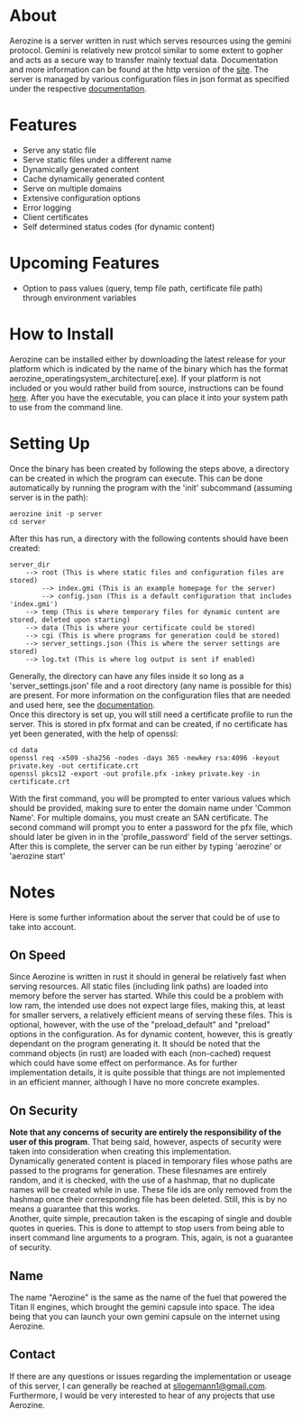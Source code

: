 # About
Aerozine is a server written in rust which serves resources using the gemini protocol. Gemini
is relatively new protcol similar to some extent to gopher and acts as a secure way to transfer mainly 
textual data. Documentation and more information can be found at the http version of the [site](https://gemini.circumlunar.space/). The 
server is managed by various configuration files in json format as specified under the respective [documentation](https://github.com/slogemann1/aerozine/blob/master/config-doc.md).

# Features
- Serve any static file
- Serve static files under a different name
- Dynamically generated content
- Cache dynamically generated content
- Serve on multiple domains
- Extensive configuration options
- Error logging
- Client certificates
- Self determined status codes (for dynamic content)

# Upcoming Features
- Option to pass values (query, temp file path, certificate file path) through environment variables

# How to Install
Aerozine can be installed either by downloading the latest release for your platform which is indicated by the name
of the binary which has the format aerozine_operatingsystem_architecture\[.exe\]. If your platform is not included
or you would rather build from source, instructions can be found [here](https://github.com/slogemann1/aerozine/blob/master/build-doc.md).
After you have the executable, you can place it into your system path to use from the command line.

# Setting Up
Once the binary has been created by following the steps above, a directory can be created in which the
program can execute. This can be done automatically by running the program with the 'init' subcommand 
(assuming server is in the path):
```shell
aerozine init -p server
cd server
```

After this has run, a directory with the following contents should have been created:
```
server_dir
    --> root (This is where static files and configuration files are stored)
        --> index.gmi (This is an example homepage for the server)
        --> config.json (This is a default configuration that includes 'index.gmi')
    --> temp (This is where temporary files for dynamic content are stored, deleted upon starting)
    --> data (This is where your certificate could be stored)
    --> cgi (This is where programs for generation could be stored)
    --> server_settings.json (This is where the server settings are stored)
    --> log.txt (This is where log output is sent if enabled)
```
Generally, the directory can have any files inside it so long as a 'server_settings.json' file and
a root directory (any name is possible for this) are present. For more information on the configuration 
files that are needed and used here, see the [documentation](https://github.com/slogemann1/aerozine/blob/master/config-doc.md).
\
Once this directory is set up, you will still need a certificate profile to run the server. This is
stored in pfx format and can be created, if no certificate has yet been generated, with the help of openssl:
```shell
cd data
openssl req -x509 -sha256 -nodes -days 365 -newkey rsa:4096 -keyout private.key -out certificate.crt
openssl pkcs12 -export -out profile.pfx -inkey private.key -in certificate.crt
```
With the first command, you will be prompted to enter various values which should be provided, making sure
to enter the domain name under 'Common Name'. For multiple domains, you must create an SAN certificate. The
second command will prompt you to enter a password for the pfx file, which should later be given in in the
'profile_password' field of the server settings.
\
After this is complete, the server can be run either by typing 'aerozine' or 'aerozine start'

# Notes
Here is some further information about the server that could be of use to take into account.

## On Speed
Since Aerozine is written in rust it should in general be relatively fast when serving resources. All
static files (including link paths) are loaded into memory before the server has started. While this could
be a problem with low ram, the intended use does not expect large files, making this, at least for smaller
servers, a relatively efficient means of serving these files. This is optional, however, with the use of 
the "preload_default" and "preload" options in the configuration. As for dynamic content, however, this is 
greatly dependant on the program generating it. It should be noted that the command objects (in rust) are 
loaded with each (non-cached) request which could have some effect on performance. As for further 
implementation details, it is quite possible that things are not implemented in an efficient manner, 
although I have no more concrete examples.

## On Security
**Note that any concerns of security are entirely the responsibility of the user of this program**. That 
being said, however, aspects of security were taken into consideration when creating this implementation.
\
Dynamically generated content is placed in temporary files whose paths are passed to the programs for 
generation. These filesnames are entirely random, and it is checked, with the use of a hashmap, that
no duplicate names will be created while in use. These file ids are only removed from the hashmap once
their corresponding file has been deleted. Still, this is by no means a guarantee that this works.
\
Another, quite simple, precaution taken is the escaping of single and double quotes in queries. This is done
to attempt to stop users from being able to insert command line arguments to a program. This, again, is
not a guarantee of security.

## Name
The name "Aerozine" is the same as the name of the fuel that powered the Titan II engines, which brought the
gemini capsule into space. The idea being that you can launch your own gemini capsule on the internet using Aerozine.

## Contact
If there are any questions or issues regarding the implementation or useage of this server, I can generally 
be reached at <sllogemann1@gmail.com>. Furthermore, I would be very interested to hear of any projects that
use Aerozine.